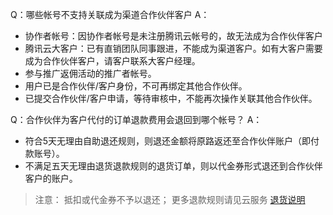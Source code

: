 Q：哪些帐号不支持关联成为渠道合作伙伴客户
A：
- 协作者帐号：因协作者帐号是未注册腾讯云帐号的，故无法成为合作伙伴客户 
- 腾讯云大客户：已有直销团队同事跟进，不能成为渠道客户。如有大客户需要成为合作伙伴客户，请客户联系大客户经理。 
- 参与推广返佣活动的推广者帐号。 
- 用户已是合作伙伴/客户身份，不可再绑定其他合作伙伴。 
- 已提交合作伙伴/客户申请，等待审核中，不能再次操作关联其他合作伙伴。 

Q：合作伙伴为客户代付的订单退款费用会退回到哪个帐号？
A：
- 符合5天无理由自助退还规则，则退还金额将原路返还至合作伙伴账户（即付款账号）。
- 不满足五天无理由退货退款规则的退货订单，则以代金券形式退还到合作伙伴客户的账户。
> 注意：
> 抵扣或代金券不予以退还；
 更多退款规则请见云服务 [退货说明](https://cloud.tencent.com/document/product/555/7440)